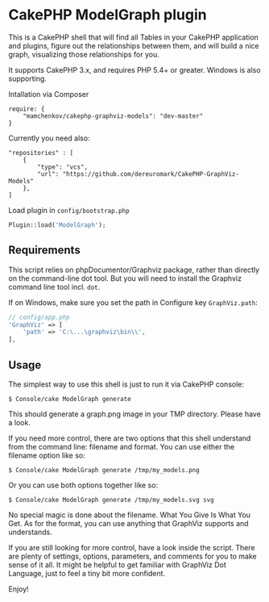 # CakePHP ModelGraph plugin

This is a CakePHP shell that will find all Tables in your CakePHP application and
plugins, figure out the relationships between them, and will build a nice graph,
visualizing those relationships for you.

It supports CakePHP 3.x, and requires PHP 5.4+ or greater. Windows is also supporting.

Intallation via Composer

```
require: {
	"mamchenkov/cakephp-graphviz-models": "dev-master"
}
```

Currently you need also:
```
"repositories" : [
	{
		"type": "vcs",
		"url": "https://github.com/dereuromark/CakePHP-GraphViz-Models"
	},
]
```

Load plugin in `config/bootstrap.php`

```php
Plugin::load('ModelGraph');
```


## Requirements

This script relies on phpDocumentor/Graphviz
package, rather than directly on the command-line dot tool.
But you will need to install the Graphviz command line tool incl. `dot`.

If on Windows, make sure you set the path in Configure key `GraphViz.path`:
```php
// config/app.php
'GraphViz' => [
	'path' => 'C:\...\graphviz\bin\\',
],
```

## Usage

The simplest way to use this shell is just to run it via CakePHP console:

```
$ Console/cake ModelGraph generate
```

This should generate a graph.png image in your TMP directory.  Please have a look.

If you need more control, there are two options that this shell understand from the
command line: filename and format.   You can use either the filename option like so:

```
$ Console/cake ModelGraph generate /tmp/my_models.png
```

Or you can use both options together like so:

```
$ Console/cake ModelGraph generate /tmp/my_models.svg svg
```

No special magic is done about the filename.  What You Give Is What You Get.  As for the
format, you can use anything that GraphViz supports and understands.

If you are still looking for more control, have a look inside the script.  There are
plenty of settings, options, parameters, and comments for you to make sense of it all. It
might be helpful to get familiar with GraphViz Dot Language, just to feel a tiny bit more
confident.

Enjoy!
